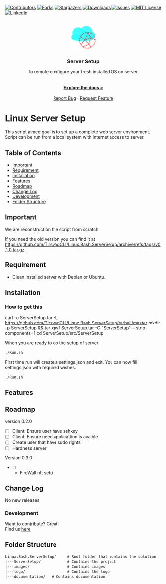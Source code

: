 <!-- BADGES V1 -->
[![Contributors][contributors-shield]][contributors-url]
[![Forks][forks-shield]][forks-url]
[![Stargazers][stars-shield]][stars-url]
[![Downloads][downloads-shield]][downloads-url]
[![Issues][issues-shield]][issues-url]
[![MIT License][license-shield]][license-url]
[![LinkedIn][linkedin-shield]][linkedin-url]

<br />
<div align="center">
    <a href="https://github.com/TirsvadCLI/Linux.Bash.ServerSetup">
        <img src="logo/logo.png" alt="Logo" width="80" height="80">
    </a>
    <h3 align="center">Server Setup</h3>
    <p align="center">
    To remote configure your fresh installed OS on server.
    <br />
    <br />
    <!-- PROJECT SCREENSHOTS -->
    <br />
    <a href="https://github.com/TirsvadCLI/Linux.Bash.ServerSetup"><strong>Explore the docs »</strong></a>
    <br />
    <br />
    <a href="https://github.com/TirsvadCLI/Linux.Bash.ServerSetup/issues/new?labels=bug&template=bug-report---.md">Report Bug</a>
    ·
    <a href="https://github.com/TirsvadCLI/Linux.Bash.ServerSetup/issues/new?labels=enhancement&template=feature-request---.md">Request Feature</a>
    </p>
</div>

# Linux Server Setup

This script aimed goal is to set up a complete web server environment. Script can be run from a local system with internet access to server.

## Table of Contents

- [Important](#important)
- [Requirement](#requirement)
- [Installation](#installation)
- [Features](#features)
- [Roadmap](#roadmap)
- [Change Log](#change-log)
- [Development](#development)
- [Folder Structure](#folder-structure)

## Important

We are reconstruction the script from scratch

If you need the old version you can find it at <https://github.com/TirsvadCLI/Linux.Bash.ServerSetup/archive/refs/tags/v0.1.0.tar.gz>

## Requirement

- Clean installed server with Debian or Ubuntu.

## Installation

### How to get this

 curl -o ServerSetup.tar -L <https://github.com/TirsvadCLI/Linux.Bash.ServerSetup/tarball/master>
 mkdir -p ServerSetup && tar xpvf ServerSetup.tar -C "ServerSetup" --strip-components=1
 cd ServerSetup/src/ServerSetup

When you are ready to do the setup of server

```bash
./Run.sh
```

First time run will create a settings.json and exit. You can now fill settings.json with required wishes.

```bash
./Run.sh
```

## Features

## Roadmap

version 0.2.0

- [ ] Client: Ensure user have sshkey
- [ ] Client: Ensure need applicattion is avaible
- [ ] Create user that have sudo rights
- [ ] Hardness server

Version 0.3.0

- [ ] - FireWall nft setu

## Change Log

No new releases

### Development

Want to contribute? Great!\
Find us [here](https://github.com/TirsvadCLI/Linux.Bash.ServerSetup/)

## Folder Structure

```text
Linux.Bash.ServerSetup/     # Root folder that contains the solution
|---ServerSetup/            # Contains the project
|---images/                 # Contains images
|---logo/                   # Contains the logo
|---documentation/   # Contains documentation
```

<!-- MARKDOWN LINKS & IMAGES -->
[contributors-shield]: https://img.shields.io/github/contributors/TirsvadCLI/Linux.Bash.ServerSetup?style=for-the-badge
[contributors-url]: https://github.com/TirsvadCLI/Linux.Bash.ServerSetup/graphs/contributors
[forks-shield]: https://img.shields.io/github/forks/TirsvadCLI/Linux.Bash.ServerSetup?style=for-the-badge
[forks-url]: https://github.com/TirsvadCLI/Linux.Bash.ServerSetup/network/members
[stars-shield]: https://img.shields.io/github/stars/TirsvadCLI/Linux.Bash.ServerSetup?style=for-the-badge
[stars-url]: https://github.com/TirsvadCLI/Linux.Bash.ServerSetup/stargazers
[downloads-shield]: https://img.shields.io/github/downloads/TirsvadCLI/Linux.Bash.ServerSetup/total?style=for-the-badge
[downloads-url]: https://github.com/TirsvadCLI/Linux.Bash.ServerSetup/graphs/traffic
[issues-shield]: https://img.shields.io/github/issues/TirsvadCLI/Linux.Bash.ServerSetup?style=for-the-badge
[issues-url]: https://github.com/TirsvadCLI/Linux.Bash.ServerSetup/issues
[license-shield]: https://img.shields.io/github/license/TirsvadCLI/Linux.Bash.ServerSetup?style=for-the-badge
[license-url]: https://github.com/TirsvadCLI/Linux.Bash.ServerSetup/blob/master/LICENSE
[linkedin-shield]: https://img.shields.io/badge/-LinkedIn-black.svg?style=for-the-badge&logo=linkedin&colorB=555
[linkedin-url]: https://www.linkedin.com/in/jens-tirsvad-nielsen-13b795b9/
